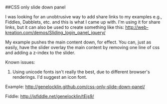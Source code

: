 ##CSS only slide down panel

I was looking for an unobtrusive way to add share links to my examples e.g., Fiddles, Dabblets, etc. and this is what I came up with. I'm using it for share links, but it can also be used to create something like this: http://web-kreation.com/demos/Sliding_login_panel_jquery/

My example pushes the main content down, for effect. You can, just as easily, have the slider overlay the main content by removing one line of css and adding a z-index to the slider. 

Known issues: 

1. Using unicode fonts isn't really the best, due to different browser's renderings. I'd suggest an icon font. 

Example: http://genelocklin.github.com/css-only-slide-down-panel/

Fiddle: http://jsfiddle.net/genelocklin/tEjs9/
